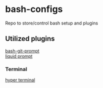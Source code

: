 # bash-configs
Repo to store/control bash setup and plugins

## Utilized plugins 
[bash-git-prompt](https://github.com/magicmonty/bash-git-prompt)  
[liquid prompt](https://github.com/nojhan/liquidprompt)

### Terminal
[hyper terminal](https://hyper.is/)

